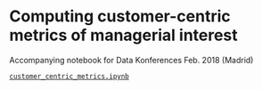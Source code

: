 # Computing customer-centric metrics of managerial interest
Accompanying notebook for Data Konferences Feb. 2018 (Madrid)

[`customer_centric_metrics.ipynb`](customer_centric_metrics.ipynb)